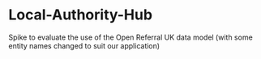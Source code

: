 # Local-Authority-Hub
Spike to evaluate the use of the Open Referral UK data model (with some entity names changed to suit our application)
